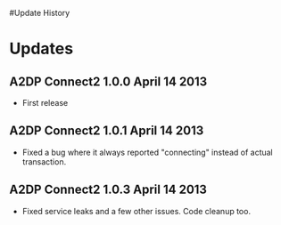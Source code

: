 #Update History

# Updates #

## A2DP Connect2 1.0.0 April 14 2013 ##
  * First release

## A2DP Connect2 1.0.1 April 14 2013 ##
  * Fixed a bug where it always reported "connecting" instead of actual transaction.

## A2DP Connect2 1.0.3 April 14 2013 ##
  * Fixed service leaks and a few other issues.  Code cleanup too.